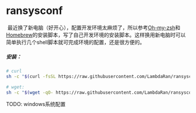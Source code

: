 # ransysconf

​	最近换了新电脑（好开心），配置开发环境太麻烦了，所以参考[Oh-my-zsh](https://github.com/ohmyzsh/ohmyzsh)和[Homebrew](https://github.com/Homebrew)的安装脚本，写了自己开发环境的安装脚本。这样换用新电脑时可以简单执行几个shell脚本就可完成环境的配置，还是很方便的。


##### 安装：

```bash
# curl
sh -c "$(curl -fsSL https://raw.githubusercontent.com/LambdaRan/ransysconf/master/tools/install.sh)"

# wget:
sh -c "$(wget -qO- https://raw.githubusercontent.com/LambdaRan/ransysconf/master/tools/install.sh)"
```

TODO:
windows系统配置